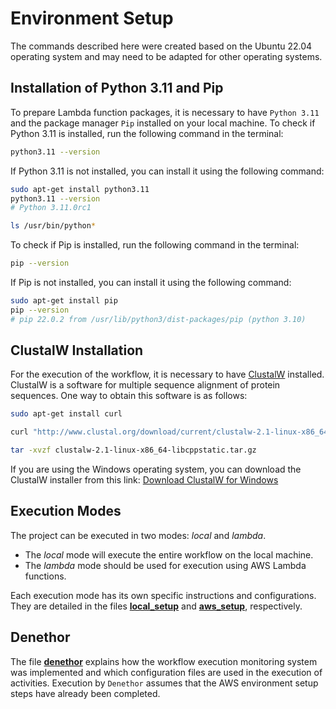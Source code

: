 # Environment Setup

The commands described here were created based on the Ubuntu 22.04 operating system and may need to be adapted for other operating systems.

## Installation of Python 3.11 and Pip

To prepare Lambda function packages, it is necessary to have `Python 3.11` and the package manager `Pip` installed on your local machine. To check if Python 3.11 is installed, run the following command in the terminal:

```bash
python3.11 --version
```

If Python 3.11 is not installed, you can install it using the following command:

```bash
sudo apt-get install python3.11
python3.11 --version
# Python 3.11.0rc1

ls /usr/bin/python*
```

To check if Pip is installed, run the following command in the terminal:

```bash
pip --version
```

If Pip is not installed, you can install it using the following command:

```bash
sudo apt-get install pip
pip --version
# pip 22.0.2 from /usr/lib/python3/dist-packages/pip (python 3.10)
```

## ClustalW Installation

For the execution of the workflow, it is necessary to have [ClustalW](http://www.clustal.org/clustal2/) installed. ClustalW is a software for multiple sequence alignment of protein sequences. One way to obtain this software is as follows:

```bash
sudo apt-get install curl

curl "http://www.clustal.org/download/current/clustalw-2.1-linux-x86_64-libcppstatic.tar.gz" -O

tar -xvzf clustalw-2.1-linux-x86_64-libcppstatic.tar.gz
```

If you are using the Windows operating system, you can download the ClustalW installer from this link: [Download ClustalW for Windows](http://www.clustal.org/download/current/clustalw-2.1-win.msi)

## Execution Modes

The project can be executed in two modes: *local* and *lambda*.

- The *local* mode will execute the entire workflow on the local machine.
- The *lambda* mode should be used for execution using AWS Lambda functions.

Each execution mode has its own specific instructions and configurations. They are detailed in the files **[local_setup](doc/local_setup.md)** and **[aws_setup](doc/aws_setup.md)**, respectively.

## Denethor

The file **[denethor](doc/denethor.md)** explains how the workflow execution monitoring system was implemented and which configuration files are used in the execution of activities. Execution by `Denethor` assumes that the AWS environment setup steps have already been completed.